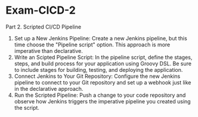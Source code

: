 # Exam-CICD-2

Part 2. Scripted CI/CD Pipeline
1. Set up a New Jenkins Pipeline:
Create a new Jenkins pipeline, but this time choose the "Pipeline script" option. This approach is more imperative than declarative.
2. Write an Scipted Pipeline Script:
In the pipeline script, define the stages, steps, and build process for your application using Groovy DSL. Be sure to include stages for building, testing, and deploying the application.
3. Connect Jenkins to Your Git Repository:
Configure the new Jenkins pipeline to connect to your Git repository and set up a webhook just like in the declarative approach.
4. Run the Scripted Pipeline:
Push a change to your code repository and observe how Jenkins triggers the imperative pipeline you created using the script.
